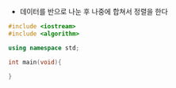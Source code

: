 - 데이터를 반으로 나눈 후 나중에 합쳐서 정렬을 한다

```c++
#include <iostream>
#include <algorithm>

using namespace std;

int main(void){

}
```